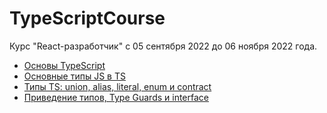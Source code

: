 # TypeScriptCourse

Курс "React-разработчик" с 05 сентября 2022 до 06 ноября 2022 года.

- [Основы TypeScript](https://github.com/Rootdiv/TypeScriptCourse)
- [Основные типы JS в TS](https://github.com/Rootdiv/TypeScriptCourse/tree/lesson1)
- [Типы TS: union, alias, literal, enum и contract](https://github.com/Rootdiv/TypeScriptCourse/tree/lesson2)
- [Приведение типов, Type Guards и interface](https://github.com/Rootdiv/TypeScriptCourse/tree/lesson3)
